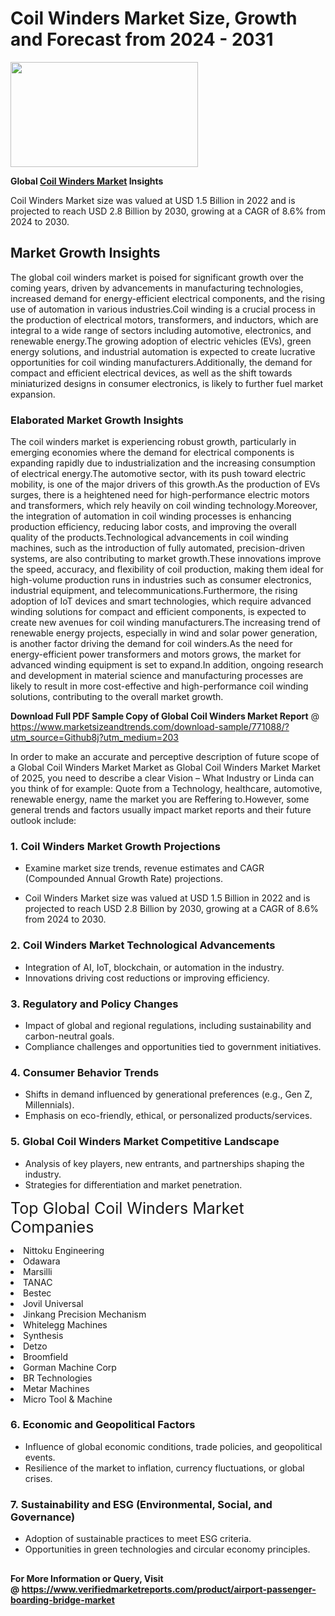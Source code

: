 <H1>Coil Winders Market Size, Growth and Forecast from 2024 - 2031</H1><img class="aligncenter size-medium wp-image-584254" src="https://thirdeyenews.in/wp-content/uploads/2024/09/Global-Market-Research-300x168.jpeg" alt="" width="300" height="168" /><p><strong>Global&nbsp;<a href="https://www.marketsizeandtrends.com/download-sample/771088/?utm_source=Github8j?utm_medium=203">Coil Winders Market</a> Insights</strong></p><p>Coil Winders Market size was valued at USD 1.5 Billion in 2022 and is projected to reach USD 2.8 Billion by 2030, growing at a CAGR of 8.6% from 2024 to 2030.</p><p><h2>Market Growth Insights</h2> The global coil winders market is poised for significant growth over the coming years, driven by advancements in manufacturing technologies, increased demand for energy-efficient electrical components, and the rising use of automation in various industries.Coil winding is a crucial process in the production of electrical motors, transformers, and inductors, which are integral to a wide range of sectors including automotive, electronics, and renewable energy.The growing adoption of electric vehicles (EVs), green energy solutions, and industrial automation is expected to create lucrative opportunities for coil winding manufacturers.Additionally, the demand for compact and efficient electrical devices, as well as the shift towards miniaturized designs in consumer electronics, is likely to further fuel market expansion.<h3>Elaborated Market Growth Insights</h3> The coil winders market is experiencing robust growth, particularly in emerging economies where the demand for electrical components is expanding rapidly due to industrialization and the increasing consumption of electrical energy.The automotive sector, with its push toward electric mobility, is one of the major drivers of this growth.As the production of EVs surges, there is a heightened need for high-performance electric motors and transformers, which rely heavily on coil winding technology.Moreover, the integration of automation in coil winding processes is enhancing production efficiency, reducing labor costs, and improving the overall quality of the products.Technological advancements in coil winding machines, such as the introduction of fully automated, precision-driven systems, are also contributing to market growth.These innovations improve the speed, accuracy, and flexibility of coil production, making them ideal for high-volume production runs in industries such as consumer electronics, industrial equipment, and telecommunications.Furthermore, the rising adoption of IoT devices and smart technologies, which require advanced winding solutions for compact and efficient components, is expected to create new avenues for coil winding manufacturers.The increasing trend of renewable energy projects, especially in wind and solar power generation, is another factor driving the demand for coil winders.As the need for energy-efficient power transformers and motors grows, the market for advanced winding equipment is set to expand.In addition, ongoing research and development in material science and manufacturing processes are likely to result in more cost-effective and high-performance coil winding solutions, contributing to the overall market growth.<p><span class=""><strong>Download Full PDF Sample Copy of Global Coil Winders Market Report</strong> @ <a href="https://www.marketsizeandtrends.com/download-sample/771088/?utm_source=Github8j?utm_medium=203" target="_blank">https://www.marketsizeandtrends.com/download-sample/771088/?utm_source=Github8j?utm_medium=203</a></span></p><p>In order to make an accurate and perceptive description of future scope of a Global&nbsp;Coil Winders Market Market as Global&nbsp;Coil Winders Market Market of 2025, you need to describe a clear Vision &ndash; What Industry or Linda can you think of for example: Quote from a Technology, healthcare, automotive, renewable energy, name the market you are Reffering to.However, some general trends and factors usually impact market reports and their future outlook include:</p><h3>1.&nbsp;<strong>Coil Winders Market Growth Projections</strong></h3><ul><li>Examine market size trends, revenue estimates and CAGR (Compounded Annual Growth Rate) projections.</li><li><p>Coil Winders Market size was valued at USD 1.5 Billion in 2022 and is projected to reach USD 2.8 Billion by 2030, growing at a CAGR of 8.6% from 2024 to 2030.</p></li></ul><h3>2.&nbsp;<strong>Coil Winders Market Technological Advancements</strong></h3><ul><li>Integration of AI, IoT, blockchain, or automation in the industry.</li><li>Innovations driving cost reductions or improving efficiency.</li></ul><h3>3.&nbsp;<strong>Regulatory and Policy Changes</strong></h3><ul><li>Impact of global and regional regulations, including sustainability and carbon-neutral goals.</li><li>Compliance challenges and opportunities tied to government initiatives.</li></ul><h3>4.&nbsp;<strong>Consumer Behavior Trends</strong></h3><ul><li>Shifts in demand influenced by generational preferences (e.g., Gen Z, Millennials).</li><li>Emphasis on eco-friendly, ethical, or personalized products/services.</li></ul><h3>5.&nbsp;<strong>Global Coil Winders Market Competitive Landscape</strong></h3><ul><li>Analysis of key players, new entrants, and partnerships shaping the industry.</li><li>Strategies for differentiation and market penetration.</li></ul><p data-pm-slice="1 1 []"><span style="color: inherit; font-family: inherit; font-size: 25px;">Top Global Coil Winders Market Companies</span></p><div class="" data-test-id=""><p><li>Nittoku Engineering</li><li> Odawara</li><li> Marsilli</li><li> TANAC</li><li> Bestec</li><li> Jovil Universal</li><li> Jinkang Precision Mechanism</li><li> Whitelegg Machines</li><li> Synthesis</li><li> Detzo</li><li> Broomfield</li><li> Gorman Machine Corp</li><li> BR Technologies</li><li> Metar Machines</li><li> Micro Tool & Machine</li></p></div><h3>6.&nbsp;<strong>Economic and Geopolitical Factors</strong></h3><ul><li>Influence of global economic conditions, trade policies, and geopolitical events.</li><li>Resilience of the market to inflation, currency fluctuations, or global crises.</li></ul><h3>7.&nbsp;<strong>Sustainability and ESG (Environmental, Social, and Governance)</strong></h3><ul><li>Adoption of sustainable practices to meet ESG criteria.</li><li>Opportunities in green technologies and circular economy principles.</li></ul><h2><strong style="font-size: 14px;">For More Information or Query, Visit @&nbsp;</strong><a style="background-color: #ffffff; font-size: 14px;" href="https://www.marketsizeandtrends.com/report/coil-winders-market/" target="_blank">https://www.verifiedmarketreports.com/product/airport-passenger-boarding-bridge-market</a></h2>
